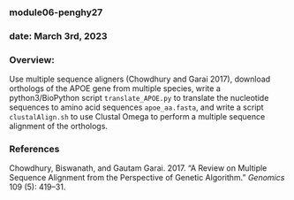 ### module06-penghy27
### date: March 3rd, 2023
### Overview:
Use multiple sequence aligners (Chowdhury and Garai 2017), download orthologs of the APOE gene from multiple species, write a python3/BioPython script `translate_APOE.py` to translate the nucleotide sequences to amino acid sequences  `apoe_aa.fasta`, and write a script `clustalAlign.sh` to use Clustal Omega  to perform a multiple sequence alignment of the orthologs.
### References
Chowdhury, Biswanath, and Gautam Garai. 2017. “A Review on Multiple Sequence Alignment from the Perspective of Genetic Algorithm.” *Genomics* 109 (5): 419–31.
